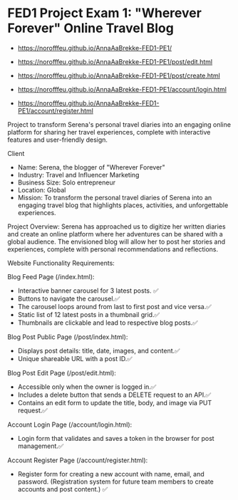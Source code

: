 # FED1 Project Exam 1: "Wherever Forever" Online Travel Blog

- https://norofffeu.github.io/AnnaAaBrekke-FED1-PE1/

- https://norofffeu.github.io/AnnaAaBrekke-FED1-PE1/post/edit.html

- https://norofffeu.github.io/AnnaAaBrekke-FED1-PE1/post/create.html

- https://norofffeu.github.io/AnnaAaBrekke-FED1-PE1/account/login.html

- https://norofffeu.github.io/AnnaAaBrekke-FED1-PE1/account/register.html

Project to transform Serena's personal travel diaries into an engaging online platform for sharing her travel experiences, complete with interactive features and user-friendly design.

Client

- Name: Serena, the blogger of "Wherever Forever"
- Industry: Travel and Influencer Marketing
- Business Size: Solo entrepreneur
- Location: Global
- Mission: To transform the personal travel diaries of Serena into an engaging travel blog that highlights places, activities, and unforgettable experiences.

Project Overview:
Serena has approached us to digitize her written diaries and create an online platform where her adventures can be shared with a global audience. The envisioned blog will allow her to post her stories and experiences, complete with personal recommendations and reflections.

Website Functionality Requirements:

Blog Feed Page (/index.html):

- Interactive banner carousel for 3 latest posts. ✅
- Buttons to navigate the carousel.✅
- The carousel loops around from last to first post and vice versa.✅
- Static list of 12 latest posts in a thumbnail grid.✅
- Thumbnails are clickable and lead to respective blog posts.✅

Blog Post Public Page (/post/index.html):

- Displays post details: title, date, images, and content.✅
- Unique shareable URL with a post ID.✅

Blog Post Edit Page (/post/edit.html):

- Accessible only when the owner is logged in.✅
- Includes a delete button that sends a DELETE request to an API.✅
- Contains an edit form to update the title, body, and image via PUT request.✅

Account Login Page (/account/login.html):

- Login form that validates and saves a token in the browser for post management.✅

Account Register Page (/account/register.html):

- Register form for creating a new account with name, email, and password. (Registration system for future team members to create accounts and post content.) ✅
